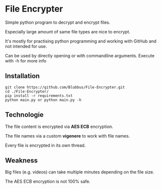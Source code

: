 # File Encrypter
Simple python program to decrypt and encrypt files.

Especially large amount of same file types are nice to encrypt.

It's mostly for practising python programming and working with GitHub and not intended for use.

Can be used by directly opening or with commandline arguments. Execute with -h for more info

## Installation
```
git clone https://github.com/Blubbus/File-Encrypter.git
cd ./File-Encrypter/
pip install -r requirements.txt
python main.py or python main.py -h
```

## Technologie
The file content is encrypted via **AES ECB** encryption.

The file names via a custom **vigenere** to work with file names.

Every file is encrypted in its own thread.

## Weakness
Big files (e.g. videos) can take multiple minutes depending on the file size.

The AES ECB encryption is not 100% safe.
